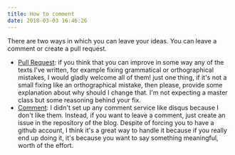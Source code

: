 ```yaml
---
title: How to comment
date: 2018-03-03 16:46:26
---
```

There are two ways in which you can leave your ideas. You can leave a comment or create a pull request.
- [Pull Request](https://github.com/MarcoUmpierrez/blog-hexo/pulls): if you think that you can improve in some way any of the texts I've written, for example fixing grammatical or orthographical mistakes, I would gladly welcome all of them! just one thing, if it's not a small fixing like an orthographical mistake, then please, provide some explanation about why should I change that. I'm not expecting a master class but some reasoning behind your fix.
- [Comment](https://github.com/MarcoUmpierrez/blog-hexo/issues): I didn't set up any comment service like disqus because I don't like them. Instead, if you want to leave a comment, just create an issue in the repository of the blog. Despite of forcing you to have a github account, I think it's a great way to handle it because if you really end up doing it, it's because you want to say something meaningful, worth of the effort.